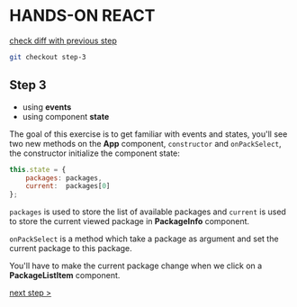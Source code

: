 # HANDS-ON REACT

[check diff with previous step](https://github.com/plouc/hands-on-react/compare/step-2...step-3)

```sh
git checkout step-3
```

## Step 3

- using **events**
- using component **state**

The goal of this exercise is to get familiar with events and states, you'll see two
new methods on the **App** component, ``constructor`` and ``onPackSelect``, the constructor
initialize the component state:

```javascript
this.state = {
    packages: packages,
    current:  packages[0]
};
```

``packages`` is used to store the list of available packages and ``current`` is used
to store the current viewed package in **PackageInfo** component.

``onPackSelect`` is a method which take a package as argument and set the current
package to this package.

You'll have to make the current package change when we click on a **PackageListItem**
component.

[next step >](https://github.com/plouc/hands-on-react/tree/step-4)
